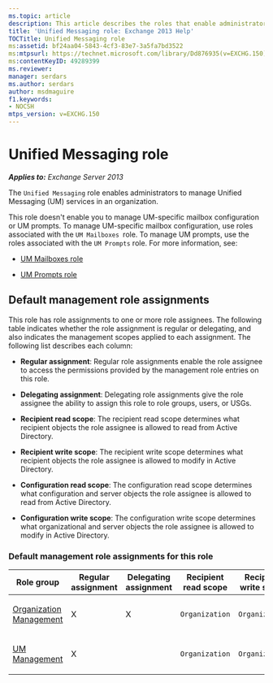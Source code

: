 ```yaml
---
ms.topic: article
description: This article describes the roles that enable administrators to manage Unified Messaging (UM) services in an organization.
title: 'Unified Messaging role: Exchange 2013 Help'
TOCTitle: Unified Messaging role
ms:assetid: bf24aa04-5843-4cf3-83e7-3a5fa7bd3522
ms:mtpsurl: https://technet.microsoft.com/library/Dd876935(v=EXCHG.150)
ms:contentKeyID: 49289399
ms.reviewer: 
manager: serdars
ms.author: serdars
author: msdmaguire
f1.keywords:
- NOCSH
mtps_version: v=EXCHG.150
---
```


# Unified Messaging role

_**Applies to:** Exchange Server 2013_

The `Unified Messaging` role enables administrators to manage Unified Messaging (UM) services in an organization.

This role doesn't enable you to manage UM-specific mailbox configuration or UM prompts. To manage UM-specific mailbox configuration, use roles associated with the `UM Mailboxes `role. To manage UM prompts, use the roles associated with the `UM Prompts` role. For more information, see:

  - [UM Mailboxes role](um-mailboxes-role-exchange-2013-help.md)

  - [UM Prompts role](um-prompts-role-exchange-2013-help.md)

## Default management role assignments

This role has role assignments to one or more role assignees. The following table indicates whether the role assignment is regular or delegating, and also indicates the management scopes applied to each assignment. The following list describes each column:

  - **Regular assignment**: Regular role assignments enable the role assignee to access the permissions provided by the management role entries on this role.

  - **Delegating assignment**: Delegating role assignments give the role assignee the ability to assign this role to role groups, users, or USGs.

  - **Recipient read scope**: The recipient read scope determines what recipient objects the role assignee is allowed to read from Active Directory.

  - **Recipient write scope**: The recipient write scope determines what recipient objects the role assignee is allowed to modify in Active Directory.

  - **Configuration read scope**: The configuration read scope determines what configuration and server objects the role assignee is allowed to read from Active Directory.

  - **Configuration write scope**: The configuration write scope determines what organizational and server objects the role assignee is allowed to modify in Active Directory.

### Default management role assignments for this role

<table>
<colgroup>
<col/>
<col/>
<col/>
<col/>
<col/>
<col/>
<col/>
</colgroup>
<thead>
<tr class="header">
<th>Role group</th>
<th>Regular assignment</th>
<th>Delegating assignment</th>
<th>Recipient read scope</th>
<th>Recipient write scope</th>
<th>Configuration read scope</th>
<th>Configuration write scope</th>
</tr>
</thead>
<tbody>
<tr class="odd">
<td><p><a href="organization-management-exchange-2013-help.md">Organization Management</a></p></td>
<td><p>X</p></td>
<td><p>X</p></td>
<td><p><code>Organization</code></p></td>
<td><p><code>Organization</code></p></td>
<td><p><code>OrganizationConfig</code></p></td>
<td><p><code>OrganizationConfig</code></p></td>
</tr>
<tr class="even">
<td><p><a href="um-management-exchange-2013-help.md">UM Management</a></p></td>
<td><p>X</p></td>
<td><p> </p></td>
<td><p><code>Organization</code></p></td>
<td><p><code>Organization</code></p></td>
<td><p><code>OrganizationConfig</code></p></td>
<td><p><code>OrganizationConfig</code></p></td>
</tr>
</tbody>
</table>
